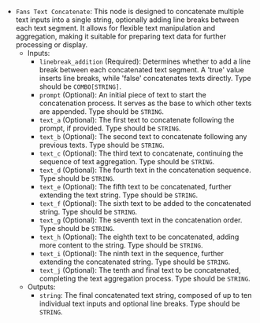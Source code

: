 - `Fans Text Concatenate`: This node is designed to concatenate multiple text inputs into a single string, optionally adding line breaks between each text segment. It allows for flexible text manipulation and aggregation, making it suitable for preparing text data for further processing or display.
    - Inputs:
        - `linebreak_addition` (Required): Determines whether to add a line break between each concatenated text segment. A 'true' value inserts line breaks, while 'false' concatenates texts directly. Type should be `COMBO[STRING]`.
        - `prompt` (Optional): An initial piece of text to start the concatenation process. It serves as the base to which other texts are appended. Type should be `STRING`.
        - `text_a` (Optional): The first text to concatenate following the prompt, if provided. Type should be `STRING`.
        - `text_b` (Optional): The second text to concatenate following any previous texts. Type should be `STRING`.
        - `text_c` (Optional): The third text to concatenate, continuing the sequence of text aggregation. Type should be `STRING`.
        - `text_d` (Optional): The fourth text in the concatenation sequence. Type should be `STRING`.
        - `text_e` (Optional): The fifth text to be concatenated, further extending the text string. Type should be `STRING`.
        - `text_f` (Optional): The sixth text to be added to the concatenated string. Type should be `STRING`.
        - `text_g` (Optional): The seventh text in the concatenation order. Type should be `STRING`.
        - `text_h` (Optional): The eighth text to be concatenated, adding more content to the string. Type should be `STRING`.
        - `text_i` (Optional): The ninth text in the sequence, further extending the concatenated string. Type should be `STRING`.
        - `text_j` (Optional): The tenth and final text to be concatenated, completing the text aggregation process. Type should be `STRING`.
    - Outputs:
        - `string`: The final concatenated text string, composed of up to ten individual text inputs and optional line breaks. Type should be `STRING`.
